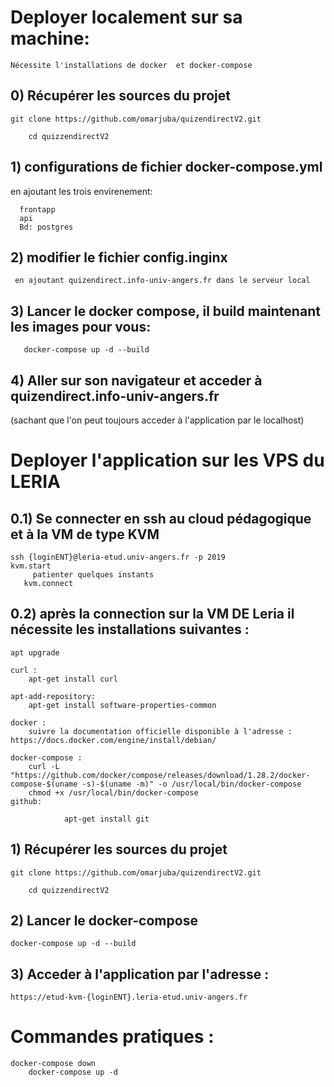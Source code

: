 # Deployer localement sur sa machine:

	Nécessite l'installations de docker  et docker-compose
	
## 0) Récupérer les sources du projet

	git clone https://github.com/omarjuba/quizendirectV2.git

        cd quizzendirectV2

## 1) configurations de fichier docker-compose.yml
 
  en ajoutant les trois envirenement:
  
      frontapp
      api
      Bd: postgres 

## 2) modifier le  fichier config.inginx 

     en ajoutant quizendirect.info-univ-angers.fr dans le serveur local 


## 3) Lancer le docker compose, il build maintenant les images pour vous:

       docker-compose up -d --build
	
## 4) Aller sur son navigateur  et acceder à quizendirect.info-univ-angers.fr


(sachant que l'on peut toujours acceder à l'application par le localhost)



# Deployer l'application sur les VPS du LERIA

## 0.1) Se connecter en ssh au cloud pédagogique et à la VM de type KVM
	ssh {loginENT}@leria-etud.univ-angers.fr -p 2019
	kvm.start
         patienter quelques instants
       kvm.connect
	

## 0.2) après la connection sur la VM DE Leria il nécessite les installations suivantes : 

	apt upgrade 
	
	curl :
		apt-get install curl

	apt-add-repository:
		apt-get install software-properties-common

	docker :
		suivre la documentation officielle disponible à l'adresse : https://docs.docker.com/engine/install/debian/

	docker-compose :
		curl -L "https://github.com/docker/compose/releases/download/1.28.2/docker-compose-$(uname -s)-$(uname -m)" -o /usr/local/bin/docker-compose
		chmod +x /usr/local/bin/docker-compose
	github:
  
                apt-get install git 

## 1) Récupérer les sources du projet
	git clone https://github.com/omarjuba/quizendirectV2.git

        cd quizzendirectV2


## 2) Lancer le docker-compose
	docker-compose up -d --build

## 3) Acceder à l'application par l'adresse :

	https://etud-kvm-{loginENT}.leria-etud.univ-angers.fr

# Commandes pratiques :
	docker-compose down 
        docker-compose up -d
